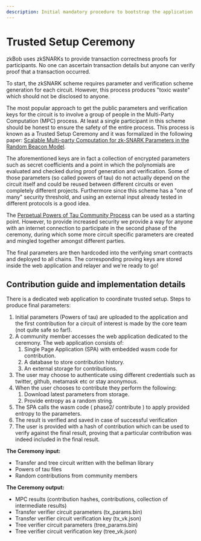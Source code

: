 ```yaml
---
description: Initial mandatory procedure to bootstrap the application
---
```


# Trusted Setup Ceremony

zkBob uses zkSNARKs to provide transaction correctness proofs for participants. No one can ascertain transaction details but anyone can verify proof that a transaction occurred.&#x20;

To start, the zkSNARK scheme requires parameter and verification scheme generation for each circuit. However, this process produces "toxic waste" which should not be disclosed to anyone.

The most popular approach to get the public parameters and verification keys for the circuit is to involve a group of people in the Multi-Party Computation (MPC) process. At least a single participant in this scheme should be honest to ensure the safety of the entire process. This process is known as a Trusted Setup Ceremony and it was formalized in the following paper: [Scalable Multi-party Computation for zk-SNARK Parameters in the Random Beacon Model](https://eprint.iacr.org/2017/1050).

The aforementioned keys are in fact a collection of encrypted parameters such as secret coefficients and a point in which the polynomials are evaluated and checked during proof generation and verification. Some of those parameters (so called powers of tau) do not actually depend on the circuit itself and could be reused between different circuits or even completely different projects. Furthermore since this scheme has a "one of many" security threshold, and using an external input already tested in different protocols is a good idea.

The [Perpetual Powers of Tau Community Process](https://github.com/weijiekoh/perpetualpowersoftau) can be used as a starting point. However, to provide increased security we provide a way for anyone with an internet connection to participate in the second phase of the ceremony, during which some more circuit specific parameters are created and mingled together amongst different parties.

The final parameters are then hardcoded into the verifying smart contracts and deployed to all chains. The corresponding proving keys are stored inside the web application and relayer and we're ready to go!

## Contribution guide and implementation details

There is a dedicated web application to coordinate trusted setup. Steps to produce final parameters:

1. Initial parameters (Powers of tau) are uploaded to the application and the first contribution for a circuit of interest is made by the core team (not quite safe so far!).
2. A community member accesses the web application dedicated to the ceremony. The web application consists of:
   1. Single Page Application (SPA) with embedded wasm code for contribution.
   2. A database to store contribution history.
   3. An external storage for contributions.
3. The user may choose to authenticate using different credentials such as twitter, github, metamask etc or stay anonymous.
4. When the user chooses to contribute they perform the following:
   1. Download latest parameters from storage.&#x20;
   2. Provide entropy as a random string.
5. The SPA calls the wasm code ( phase2/ contribute ) to apply provided entropy to the parameters.
6. The result is verified and saved in case of successful verification
7. The user is provided with a hash of contribution which can be used to verify against the final result, proving that a particular contribution was indeed included in the final result.

**The Ceremony input:**

* Transfer and tree circuit written with the bellman library
* Powers of tau files
* Random contributions from community members

**The Ceremony output:**

* MPC results (contribution hashes, contributions, collection of intermediate results)
* Transfer verifier circuit parameters (tx\_params.bin)
* Transfer verifier circuit verification key (tx\_vk.json)
* Tree verifier circuit parameters (tree\_params.bin)
* Tree verifier circuit verification key (tree\_vk.json)
